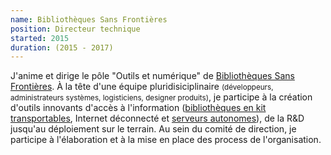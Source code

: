 ```yaml
---
name: Bibliothèques Sans Frontières
position: Directeur technique
started: 2015
duration: (2015 - 2017)
---
```


J'anime et dirige le pôle "Outils et numérique" de <a href="https://www.bibliosansfrontieres.org/">Bibliothèques Sans Frontières</a>. À la tête d'une équipe pluridisiciplinaire <small>(développeurs, administrateurs systèmes, logisticiens, designer produits)</small>, je participe à la création d'outils innovants d'accès à l'information (<a href="https://www.ideas-box.org">bibliothèques en kit transportables</a>, Internet déconnecté et <a href="https://www.librarieswithoutborders.org/koombook/">serveurs autonomes</a>), de la R&D jusqu'au déploiement sur le terrain. Au sein du comité de direction, je participe à l'élaboration et à la mise en place des process de l'organisation.
